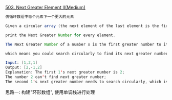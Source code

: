 [503. Next Greater Element II(Medium)](https://leetcode.com/problems/next-greater-element-ii/)

```java
仿循环数组中每个元素下一个更大的元素

Given a circular array (the next element of the last element is the first element of the array),

print the Next Greater Number for every element.

The Next Greater Number of a number x is the first greater number to its traversing-order next in the array,

which means you could search circularly to find its next greater number. If it doesn't exist, output -1 for this number.

Input: [1,2,1]
Output: [2,-1,2]
Explanation: The first 1's next greater number is 2;
The number 2 can't find next greater number;
The second 1's next greater number needs to search circularly, which is also 2.
```

思路一: 
构建"环形数组", 使用单调栈进行处理